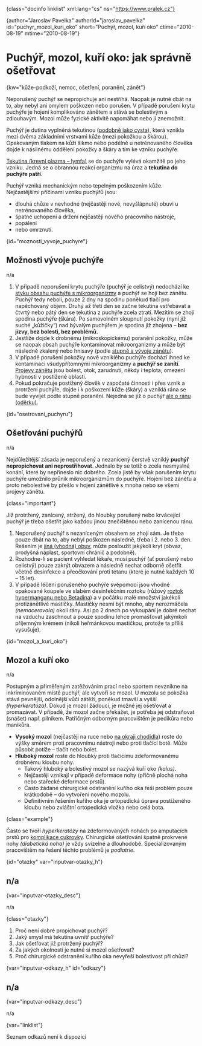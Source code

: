 
{class="docinfo linklist" xml:lang="cs" ns="https://www.pralek.cz"}

{author="Jaroslav Pavelka" authorid="jaroslav\_pavelka" id="puchyr\_mozol\_kuri\_oko" short="Puchýř, mozol, kuří oko" ctime="2010-08-19" mtime="2010-08-19"}

# Puchýř, mozol, kuří oko: jak správně ošetřovat

{kw="kůže-podkoží, nemoc, ošetření, poranění, zánět"}

Neporušený puchýř se nepropichuje ani nestříhá. Naopak je nutné dbát na to, aby nebyl ani omylem poškozen nebo porušen. V případě porušení krytu puchýře je hojení komplikováno zánětem a stává se bolestivým a zdlouhavým. Mozol může fyzické aktivitě napomáhat nebo ji znemožnit.

Puchýř je dutina vyplněná tekutinou ([podobně jako cysta][1]), která vznikla mezi dvěma základními vrstvami kůže (mezi pokožkou a škárou). Opakovaným tlakem na kůži šikmo nebo podélně u netrénovaného člověka dojde k násilnému oddělení pokožky a škáry a tím ke vzniku puchýře.

[Tekutina (krevní plazma – lymfa)][2] se do puchýře vylévá okamžitě po jeho vzniku. Jedná se o obrannou reakci organizmu na úraz a **tekutina do puchýře patří**.

Puchýř vzniká mechanickým nebo tepelným poškozením kůže. Nejčastějšími příčinami vzniku puchýřů jsou:

  * dlouhá chůze v nevhodné (nejčastěji nové, nevyšlápnuté) obuvi u netrénovaného člověka,
  * špatné uchopení a držení nejčastěji nového pracovního nástroje,
  * popálení
  * nebo omrznutí.

{id="moznosti\_vyvoje\_puchyre"}

## Možnosti vývoje puchýře

n/a

  1. V případě neporušení krytu puchýře (puchýř je celistvý) nedochází ke [styku obsahu puchýře s mikroorganizmy][3] a puchýř se hojí bez zánětu. Puchýř tedy nebolí, pouze 2 dny na spodinu poněkud tlačí pro napěchovaný objem. Druhý až třetí den se začne tekutina vstřebávat a čtvrtý nebo pátý den se tekutina z puchýře zcela ztratí. Mezitím se zhojí spodina puchýře (škára). Po samovolném sloupnutí pokožky (nyní již suché „kůžičky“) nad bývalým puchýřem je spodina již zhojena – **bez jizvy, bez bolesti, bez problémů.**
  2. Jestliže dojde k drobnému (mikroskopickému) poranění pokožky, může se naopak obsah puchýře kontaminovat mikroorganizmy a může být následně zkalený nebo hnisavý (podle [stupně a vývoje zánětu][4]).
  3. V případě porušení pokožky nově vzniklého puchýře dochází ihned ke kontaminaci všudypřítomnými mikroorganizmy a **puchýř se zanítí**. [Projevy zánětu][5] jsou bolest, otok, zarudnutí, někdy i teplota, omezení hybnosti v postižené oblasti.
  4. Pokud pokračuje postižený člověk v započaté činnosti i přes vznik a protržení puchýře, dojde i k poškození kůže (škáry) a vzniklá rána se bude vyvíjet podle stupně poranění. Nejedná se již o puchýř [ale o ránu (oděrku)][6].

{id="osetrovani_puchyru"}

## Ošetřování puchýřů

n/a

Nejdůležitější zásada je neporušený a nezanícený čerstvě vzniklý **puchýř nepropichovat ani neprostřihovat**. Jednalo by se totiž o zcela nesmyslné konání, které by nepřineslo nic dobrého. Zcela jistě by však porušením krytu puchýře umožnilo průnik mikroorganizmům do puchýře. Hojení bez zánětu a proto nebolestivé by přešlo v hojení zánětlivé s mnoha nebo se všemi projevy zánětu.

{class="important"}

Již protržený, zanícený, stržený, do hloubky porušený nebo krvácející puchýř je třeba ošetřit jako každou jinou znečištěnou nebo zanícenou ránu.

  1. Neporušený puchýř s nezaníceným obsahem se zhojí sám. Je třeba pouze dbát na to, aby nebyl poškozen následně, třeba i 2. nebo 3. den. Řešením je [jiná (vhodná) obuv][7], může posloužit jakýkoli kryt (obvaz, prodyšná náplast, sportovní chránič a podobně).
  2. Rozhodne-li se pacient vyhledat lékaře, musí puchýř (ať porušený nebo celistvý) pouze zakrýt obvazem a následně nechat odborně ošetřit včetně desinfekce a přeočkování proti tetanu (které je nutné každých 10 – 15 let).
  3. V případě léčení porušeného puchýře svépomocí jsou vhodné opakované koupele ve slabém desinfekčním roztoku (růžový [roztok hypermanganu nebo Betadina][8]) a v počátku malé množství jakékoli protizánětlivé mastičky. Mastičky nesmí být mnoho, aby nerozmáčela _(nemacerovala)_ okolí rány. Asi po 2 dnech po vykoupání je dobré nechat na vzduchu zaschnout a pouze spodinu lehce promašťovat jakýmkoli příjemným krémem (nikoli heřmánkovou mastičkou, protože ta příliš vysušuje).

{id="mozol\_a\_kuri_oko"}

## Mozol a kuří oko

n/a

Postupným a přiměřeným zatěžováním prací nebo sportem nevznikne na inkriminovaném místě puchýř, ale vytvoří se mozol. U mozolu se pokožka stává pevnější, odolnější vůči zátěži, poněkud tmavší a vyšší _(hyperkeratóza)_. Dokud je mozol žádoucí, je možné jej ošetřovat a promazávat. V případě, že mozol začne překážet, je potřeba jej odstraňovat (snášet) např. pilníkem. Patřičným odborným pracovištěm je pedikůra nebo manikůra.

  * **Vysoký mozol** (nejčastěji na ruce nebo [na okraji chodidla][9]) roste do výšky směrem proti pracovnímu nástroji nebo proti tlačící botě. Může působit potíže – tlačit nebo bolet.
  * **Hluboký mozol** roste do hloubky proti tlačícímu zdeformovanému drobnému kloubu nohy.
      * Takový hluboký a bolestivý mozol se nazývá kuří oko _(kalus)_.
      * Nejčastěji vznikají v případě deformace nohy (příčně plochá noha nebo stařecké deformace prstů).
      * Často žádané chirurgické odstranění kuřího oka řeší problém pouze krátkodobě – do vytvoření nového mozolu.
      * Definitivním řešením kuřího oka je ortopedická úprava postiženého kloubu nebo zvláštní ortopedická vložka nebo celá bota.

{class="example"}

Často se tvoří _hyperkeratózy_ na zdeformovaných nohách po amputacích prstů pro [komplikace cukrovky][10]. Chirurgické ošetřování špatně prokrvené nohy _(diabetická noha)_ je vždy svízelné a dlouhodobé. Specializovaným pracovištěm na řešení těchto problémů je _podiatrie_.

{id="otazky" var="inputvar-otazky_h"}

## n/a

{var="inputvar-otazky_desc"}

n/a

{class="otazky"}

  1. Proč není dobré propichovat puchýř?
  2. Jaký smysl má tekutina uvnitř puchýře?
  3. Jak ošetřovat již protržený puchýř?
  4. Za jakých okolností je nutné si mozol ošetřovat?
  5. Proč chirurgické odstranění kuřího oka nevyřeší bolestivost při chůzi?

{var="inputvar-odkazy_h" id="odkazy"}

## n/a

{var="inputvar-odkazy_desc"}

n/a

{var="linklist"}

Seznam odkazů není k dispozici

 [1]: nezhoubne_nadory
 [2]: lymfaticke_uzliny
 [3]: mikroorganizmy
 [4]: lecba_zanetu
 [5]: zanet
 [6]: drobna_krvava_poraneni
 [7]: vhodna_obuv
 [8]: zarustajici_nehty
 [9]: cert
 [10]: cukrovka


